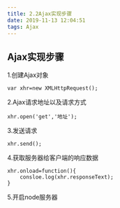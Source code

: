 ```yaml
---
title: 2.2Ajax实现步骤
date: 2019-11-13 12:04:51
tags: Ajax
---
```


## Ajax实现步骤

1.创建Ajax对象

```
var xhr=new XMLHttpRequest();
```

2.Ajax请求地址以及请求方式

```
xhr.open('get','地址');
```

3.发送请求

```
xhr.send();
```

4.获取服务器给客户端的响应数据

```
xhr.onload=function(){
	consloe.log(xhr.responseText);
}
```

5.开启node服务器

